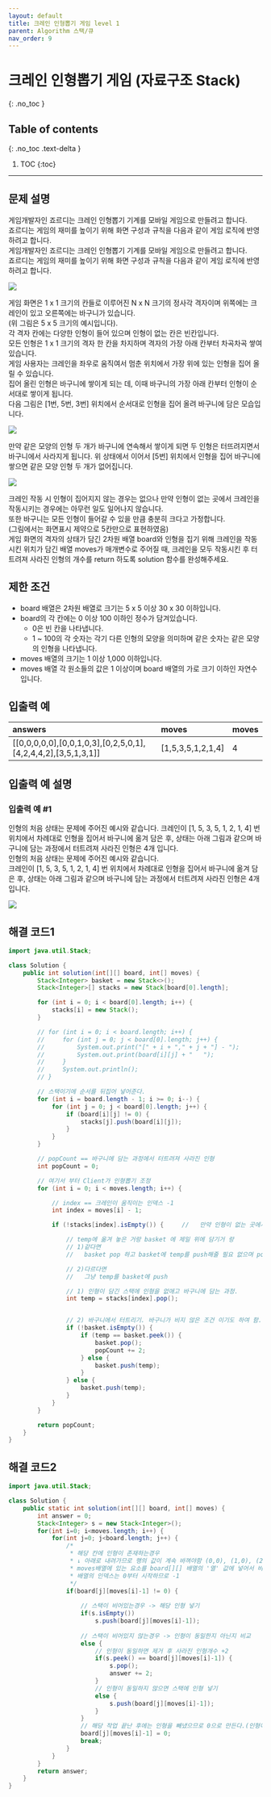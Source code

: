 ```yaml
---
layout: default
title: 크레인 인형뽑기 게임 level 1
parent: Algorithm 스택/큐
nav_order: 9
---
```


# 크레인 인형뽑기 게임 (자료구조 Stack)
{: .no_toc }

## Table of contents
{: .no_toc .text-delta }

1. TOC
{:toc}

---

## 문제 설명

게임개발자인 죠르디는 크레인 인형뽑기 기계를 모바일 게임으로 만들려고 합니다.  
죠르디는 게임의 재미를 높이기 위해 화면 구성과 규칙을 다음과 같이 게임 로직에 반영하려고 합니다.  
게임개발자인 죠르디는 크레인 인형뽑기 기계를 모바일 게임으로 만들려고 합니다.  
죠르디는 게임의 재미를 높이기 위해 화면 구성과 규칙을 다음과 같이 게임 로직에 반영하려고 합니다.  

![](/assets/images/algorithm/craneCrawlMachine1.png)

게임 화면은 1 x 1 크기의 칸들로 이루어진 N x N 크기의 정사각 격자이며 위쪽에는 크레인이 있고 오른쪽에는 바구니가 있습니다.  
(위 그림은 5 x 5 크기의 예시입니다).  
각 격자 칸에는 다양한 인형이 들어 있으며 인형이 없는 칸은 빈칸입니다.  
모든 인형은 1 x 1 크기의 격자 한 칸을 차지하며 격자의 가장 아래 칸부터 차곡차곡 쌓여 있습니다.  
게임 사용자는 크레인을 좌우로 움직여서 멈춘 위치에서 가장 위에 있는 인형을 집어 올릴 수 있습니다.  
집어 올린 인형은 바구니에 쌓이게 되는 데, 이때 바구니의 가장 아래 칸부터 인형이 순서대로 쌓이게 됩니다.  
다음 그림은 [1번, 5번, 3번] 위치에서 순서대로 인형을 집어 올려 바구니에 담은 모습입니다.  

![](/assets/images/algorithm/craneCrawlMachine2.png)

만약 같은 모양의 인형 두 개가 바구니에 연속해서 쌓이게 되면 두 인형은 터뜨려지면서 바구니에서 사라지게 됩니다. 위 상태에서 이어서 [5번] 위치에서 인형을 집어 바구니에 쌓으면 같은 모양 인형 두 개가 없어집니다.  

![](/assets/images/algorithm/craneCrawMachine3.gif)

크레인 작동 시 인형이 집어지지 않는 경우는 없으나 만약 인형이 없는 곳에서 크레인을 작동시키는 경우에는 아무런 일도 일어나지 않습니다.  
또한 바구니는 모든 인형이 들어갈 수 있을 만큼 충분히 크다고 가정합니다.  
(그림에서는 화면표시 제약으로 5칸만으로 표현하였음)  
게임 화면의 격자의 상태가 담긴 2차원 배열 board와 인형을 집기 위해 크레인을 작동시킨 위치가 담긴 배열 moves가 매개변수로 주어질 때, 크레인을 모두 작동시킨 후 터트려져 사라진 인형의 개수를 return 하도록 solution 함수를 완성해주세요.  

## 제한 조건

* board 배열은 2차원 배열로 크기는 5 x 5 이상 30 x 30 이하입니다.
* board의 각 칸에는 0 이상 100 이하인 정수가 담겨있습니다.
    - 0은 빈 칸을 나타냅니다.
    - 1 ~ 100의 각 숫자는 각기 다른 인형의 모양을 의미하며 같은 숫자는 같은 모양의 인형을 나타냅니다.
* moves 배열의 크기는 1 이상 1,000 이하입니다.
* moves 배열 각 원소들의 값은 1 이상이며 board 배열의 가로 크기 이하인 자연수입니다.

## 입출력 예

| answers                                                        | moves             | moves             | 
|:---------------------------------------------------------------|:------------------|:------------------|
|[[0,0,0,0,0],[0,0,1,0,3],[0,2,5,0,1],[4,2,4,4,2],[3,5,1,3,1]]   | [1,5,3,5,1,2,1,4] | 4                 |

## 입출력 예 설명

### 입출력 예 #1

인형의 처음 상태는 문제에 주어진 예시와 같습니다. 
크레인이 [1, 5, 3, 5, 1, 2, 1, 4] 번 위치에서 차례대로 인형을 집어서 바구니에 옮겨 담은 후, 상태는 아래 그림과 같으며 바구니에 담는 과정에서 터트려져 사라진 인형은 4개 입니다.  
인형의 처음 상태는 문제에 주어진 예시와 같습니다.   
크레인이 [1, 5, 3, 5, 1, 2, 1, 4] 번 위치에서 차례대로 인형을 집어서 바구니에 옮겨 담은 후, 상태는 아래 그림과 같으며 바구니에 담는 과정에서 터트려져 사라진 인형은 4개 입니다.  

![](/assets/images/algorithm/craneCrawlMachine4.jpg)

## 해결 코드1
```java
import java.util.Stack;

class Solution {
    public int solution(int[][] board, int[] moves) {
        Stack<Integer> basket = new Stack<>();
        Stack<Integer>[] stacks = new Stack[board[0].length];

        for (int i = 0; i < board[0].length; i++) {
            stacks[i] = new Stack();
        }

        // for (int i = 0; i < board.length; i++) {
        //     for (int j = 0; j < board[0].length; j++) {
        //         System.out.print("[" + i + "," + j + "] - ");
        //         System.out.print(board[i][j] + "   ");
        //     }
        //     System.out.println();
        // }

        // 스택이기에 순서를 뒤집어 넣어준다.
        for (int i = board.length - 1; i >= 0; i--) {
            for (int j = 0; j < board[0].length; j++) {
                if (board[i][j] != 0) {
                    stacks[j].push(board[i][j]);
                }
            }
        }

        // popCount == 바구니에 담는 과정에서 터트려져 사라진 인형
        int popCount = 0;

        // 여기서 부터 Client가 인형뽑기 조정
        for (int i = 0; i < moves.length; i++) {

            // index == 크레인이 움직이는 인덱스 -1
            int index = moves[i] - 1;

            if (!stacks[index].isEmpty()) {     //   만약 인형이 없는 곳에서 크레인을 작동시키는 경우에는 아무런 일도 일어나지 않습니다.

                // temp에 옮겨 놓은 거랑 basket 에 제일 위에 담기거 랑
                // 1)같다면
                //   basket pop 하고 basket에 temp를 push해줄 필요 없으며 popCount는 +2 해보리기

                // 2)다르다면
                //   그냥 temp를 basket에 push

                // 1) 인형이 담긴 스택에 인형을 없애고 바구니에 담는 과정.
                int temp = stacks[index].pop();


                // 2) 바구니에서 터트리기. 바구니가 비지 않은 조건 이기도 하여 함.
                if (!basket.isEmpty()) {
                    if (temp == basket.peek()) {
                        basket.pop();
                        popCount += 2;
                    } else {
                        basket.push(temp);
                    }
                } else {
                    basket.push(temp);
                }
            }
        }

        return popCount;
    }
}
```

## 해결 코드2
```java
import java.util.Stack;

class Solution {
	public static int solution(int[][] board, int[] moves) {
		int answer = 0;
		Stack<Integer> s = new Stack<Integer>();
		for(int i=0; i<moves.length; i++) {
			for(int j=0; j<board.length; j++) {
				/* 
				 * 해당 칸에 인형이 존재하는경우
				 * ↓ 아래로 내려가므로 행의 값이 계속 바껴야함 (0,0), (1,0), (2,0) ...
				 * moves배열에 있는 요소를 board[][] 배열의 '열' 값에 넣어서 비교
				 * 배열의 인덱스는 0부터 시작하므로 -1
				 */ 
				if(board[j][moves[i]-1] != 0) {
					
					// 스택이 비어있는경우 -> 해당 인형 넣기
					if(s.isEmpty())
						s.push(board[j][moves[i]-1]);
					
					// 스택이 비어있지 않는경우 -> 인형이 동일한지 아닌지 비교
					else {
						// 인형이 동일하면 제거 후 사라진 인형개수 +2
						if(s.peek() == board[j][moves[i]-1]) {
							s.pop();
							answer += 2;
						}
						// 인형이 동일하지 않으면 스택에 인형 넣기
						else {
							s.push(board[j][moves[i]-1]);
						}
					}
					// 해당 작업 끝난 후에는 인형을 빼냈으므로 0으로 만든다.(인형이 없다는 표시)
					board[j][moves[i]-1] = 0;
					break;
				}
			}
		}
		return answer;
	}
}
```